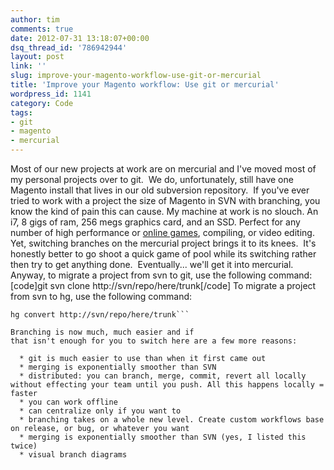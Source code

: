 ```yaml
---
author: tim
comments: true
date: 2012-07-31 13:18:07+00:00
dsq_thread_id: '786942944'
layout: post
link: ''
slug: improve-your-magento-workflow-use-git-or-mercurial
title: 'Improve your Magento workflow: Use git or mercurial'
wordpress_id: 1141
category: Code
tags:
- git
- magento
- mercurial
---
```


Most of our new projects at work are on mercurial and I've moved most of my
personal projects over to git.  We do, unfortunately, still have one Magento
install that lives in our old subversion repository.  If you've ever tried to
work with a project the size of Magento in SVN with branching, you know the
kind of pain this can cause. My machine at work is no slouch. An i7, 8 gigs of
ram, 256 megs graphics card, and an SSD. Perfect for any number of high
performance or [online games](http://sv.partypoker.com/), compiling, or video
editing. Yet, switching branches on the mercurial project brings it to its
knees.  It's honestly better to go shoot a quick game of pool while its
switching rather then try to get anything done.  Eventually... we'll get it
into mercurial.   Anyway, to migrate a project from svn to git, use the
following command: [code]git svn clone http://svn/repo/here/trunk[/code] To
migrate a project from svn to hg, use the following command: 
```
hg convert http://svn/repo/here/trunk```   

Branching is now much, much easier and if
that isn't enough for you to switch here are a few more reasons:

  * git is much easier to use than when it first came out
  * merging is exponentially smoother than SVN
  * distributed: you can branch, merge, commit, revert all locally without effecting your team until you push. All this happens locally = faster
  * you can work offline
  * can centralize only if you want to
  * branching takes on a whole new level. Create custom workflows base on release, or bug, or whatever you want
  * merging is exponentially smoother than SVN (yes, I listed this twice)
  * visual branch diagrams

